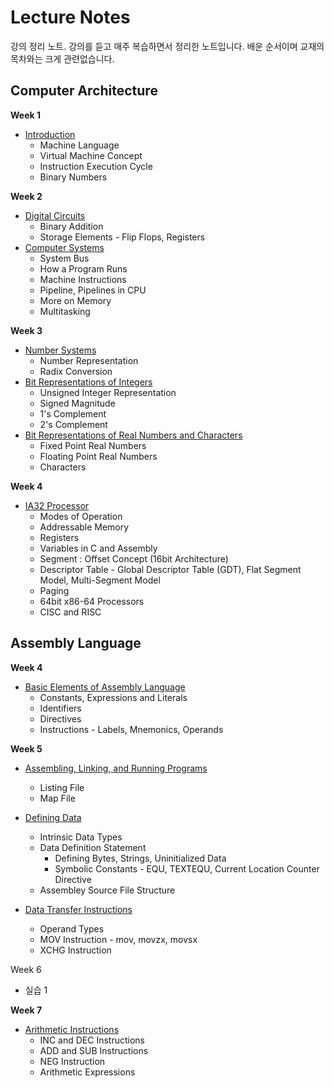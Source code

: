 # Lecture Notes

강의 정리 노트. 강의를 듣고 매주 복습하면서 정리한 노트입니다. 배운 순서이며 교재의 목차와는 크게 관련없습니다.

## Computer Architecture

**Week 1**

* [Introduction](/notes/1%20-%20Computer%20Architecture/week1%20-%20Introduction.md)
  * Machine Language
  * Virtual Machine Concept
  * Instruction Execution Cycle
  * Binary Numbers

**Week 2**

* [Digital Circuits](/notes/1%20-%20Computer%20Architecture/week2.1%20-%20Digital%20Circuits.md)
  * Binary Addition
  * Storage Elements - Flip Flops, Registers
* [Computer Systems](/notes/1%20-%20Computer%20Architecture/week2.2%20-%20Computer%20Systems.md)
  * System Bus
  * How a Program Runs
  * Machine Instructions
  * Pipeline, Pipelines in CPU
  * More on Memory
  * Multitasking

**Week 3**

* [Number Systems](/notes/1%20-%20Computer%20Architecture/week3.1%20-%20Number%20Systems.md)
  * Number Representation
  * Radix Conversion
* [Bit Representations of Integers](/notes/1%20-%20Computer%20Architecture/week3.2%20-%20Bit%20Representations%20of%20Integers.md)
  * Unsigned Integer Representation
  * Signed Magnitude
  * 1's Complement
  * 2's Complement
* [Bit Representations of Real Numbers and Characters](/notes/1%20-%20Computer%20Architecture/week3.3%20-%20Bit%20Representations%20of%20Real%20Numbers%20and%20Characters.md)
  * Fixed Point Real Numbers
  * Floating Point Real Numbers
  * Characters

**Week 4**

* [IA32 Processor](/notes/1%20-%20Computer%20Architecture/week4.1%20-%20IA32%20Processor.md)
  * Modes of Operation
  * Addressable Memory
  * Registers
  * Variables in C and Assembly
  * Segment : Offset Concept (16bit Architecture)
  * Descriptor Table - Global Descriptor Table (GDT), Flat Segment Model, Multi-Segment Model
  * Paging
  * 64bit x86-64 Processors
  * CISC and RISC

## Assembly Language

**Week 4**

* [Basic Elements of Assembly Language](/notes/2%20-%20Assembly%20Language/week4.2%20-%20Basic%20Elements%20of%20Assembly%20Language.md)
  * Constants, Expressions and Literals
  * Identifiers
  * Directives
  * Instructions - Labels, Mnemonics, Operands

**Week 5**

* [Assembling, Linking, and Running Programs](/notes/2%20-%20Assembly%20Language/week5.1%20-%20Defining%20Data.md)
  * Listing File
  * Map File
* [Defining Data](/notes/2%20-%20Assembly%20Language/week5.1%20-%20Defining%20Data.md)
  * Intrinsic Data Types
  * Data Definition Statement
    * Defining Bytes, Strings, Uninitialized Data
    * Symbolic Constants - EQU, TEXTEQU, Current Location Counter Directive
  * Assembley Source File Structure

* [Data Transfer Instructions](/notes/2%20-%20Assembly%20Language/week5.2%20-%20Data%20Transfer%20Instructions.md)
  * Operand Types
  * MOV Instruction - mov, movzx, movsx
  * XCHG Instruction

Week 6

* 실습 1

**Week 7**

* [Arithmetic Instructions](/notes/2%20-%20Assembly%20Language/week7.1%20-%20Arithmetic%20Instructions.md)
  * INC and DEC Instructions
  * ADD and SUB Instructions
  * NEG Instruction
  * Arithmetic Expressions